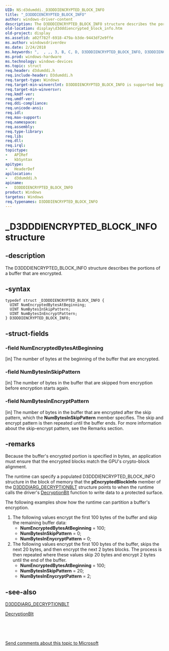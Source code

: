```yaml
---
UID: NS:d3dumddi._D3DDDIENCRYPTED_BLOCK_INFO
title: "_D3DDDIENCRYPTED_BLOCK_INFO"
author: windows-driver-content
description: The D3DDDIENCRYPTED_BLOCK_INFO structure describes the portions of a buffer that are encrypted.
old-location: display\d3dddiencrypted_block_info.htm
old-project: display
ms.assetid: a02f782f-6918-479a-b3de-9443df2e9ffe
ms.author: windowsdriverdev
ms.date: 2/24/2018
ms.keywords: ",  , ,, 3, B, C, D, D3DDDIENCRYPTED_BLOCK_INFO, D3DDDIENCRYPTED_BLOCK_INFO structure [Display Devices], D3D_other_Structs_ca22516f-415c-47ff-9ba5-b837171cf77e.xml, E, F, I, K, L, N, O, P, R, T, Y, _, _D3DDDIENCRYPTED_BLOCK_INFO, d3dumddi/D3DDDIENCRYPTED_BLOCK_INFO, display.d3dddiencrypted_block_info"
ms.prod: windows-hardware
ms.technology: windows-devices
ms.topic: struct
req.header: d3dumddi.h
req.include-header: D3dumddi.h
req.target-type: Windows
req.target-min-winverclnt: D3DDDIENCRYPTED_BLOCK_INFO is supported beginning with the Windows 7 operating system.
req.target-min-winversvr: 
req.kmdf-ver: 
req.umdf-ver: 
req.ddi-compliance: 
req.unicode-ansi: 
req.idl: 
req.max-support: 
req.namespace: 
req.assembly: 
req.type-library: 
req.lib: 
req.dll: 
req.irql: 
topictype:
-	APIRef
-	kbSyntax
apitype:
-	HeaderDef
apilocation:
-	d3dumddi.h
apiname:
-	D3DDDIENCRYPTED_BLOCK_INFO
product: Windows
targetos: Windows
req.typenames: D3DDDIENCRYPTED_BLOCK_INFO
---
```


# _D3DDDIENCRYPTED_BLOCK_INFO structure


## -description


The D3DDDIENCRYPTED_BLOCK_INFO structure describes the portions of a buffer that are encrypted. 


## -syntax


````
typedef struct _D3DDDIENCRYPTED_BLOCK_INFO {
  UINT NumEncryptedBytesAtBeginning;
  UINT NumBytesInSkipPattern;
  UINT NumBytesInEncryptPattern;
} D3DDDIENCRYPTED_BLOCK_INFO;
````


## -struct-fields




### -field NumEncryptedBytesAtBeginning

[in] The number of bytes at the beginning of the buffer that are encrypted. 


### -field NumBytesInSkipPattern

[in] The number of bytes in the buffer that are skipped from encryption before encryption starts again. 


### -field NumBytesInEncryptPattern

[in] The number of bytes in the buffer that are encrypted after the skip pattern, which the <b>NumBytesInSkipPattern</b> member specifies. The skip and encrypt pattern is then repeated until the buffer ends. For more information about the skip-encrypt pattern, see the Remarks section. 


## -remarks



Because the buffer's encrypted portion is specified in bytes, an application must ensure that the encrypted blocks match the GPU's crypto-block alignment. 

The runtime can specify a populated D3DDDIENCRYPTED_BLOCK_INFO structure in the block of memory that the <b>pEncryptedBlockInfo</b> member of the <a href="..\d3dumddi\ns-d3dumddi-_d3dddiarg_decryptionblt.md">D3DDDIARG_DECRYPTIONBLT</a> structure points to when the runtime calls the driver's <a href="..\d3dumddi\nc-d3dumddi-pfnd3dddi_decryptionblt.md">DecryptionBlt</a> function to write data to a protected surface. 

The following examples show how the runtime can partition a buffer's encryption.

<ol>
<li>The following values encrypt the first 100 bytes of the buffer and skip the remaining buffer data:<ul>
<li><b>NumEncryptedBytesAtBeginning</b> = 100;</li>
<li><b>NumBytesInSkipPattern</b> = 0;</li>
<li><b>NumBytesInEnycryptPattern</b> = 0;</li>
</ul>
</li>
<li>The following values encrypt the first 100 bytes of the buffer, skips the next 20 bytes, and then encrypt the next 2 bytes blocks. The process is then repeated where these values skip 20 bytes and encrypt 2 bytes until the end of the buffer.<ul>
<li><b>NumEncryptedBytesAtBeginning</b> = 100;</li>
<li><b>NumBytesInSkipPattern</b> = 20;</li>
<li><b>NumBytesInEnycryptPattern</b> = 2;</li>
</ul>
</li>
</ol>



## -see-also

<a href="..\d3dumddi\ns-d3dumddi-_d3dddiarg_decryptionblt.md">D3DDDIARG_DECRYPTIONBLT</a>



<a href="..\d3dumddi\nc-d3dumddi-pfnd3dddi_decryptionblt.md">DecryptionBlt</a>



 

 

<a href="mailto:wsddocfb@microsoft.com?subject=Documentation%20feedback [display\display]:%20D3DDDIENCRYPTED_BLOCK_INFO structure%20 RELEASE:%20(2/24/2018)&amp;body=%0A%0APRIVACY STATEMENT%0A%0AWe use your feedback to improve the documentation. We don't use your email address for any other purpose, and we'll remove your email address from our system after the issue that you're reporting is fixed. While we're working to fix this issue, we might send you an email message to ask for more info. Later, we might also send you an email message to let you know that we've addressed your feedback.%0A%0AFor more info about Microsoft's privacy policy, see http://privacy.microsoft.com/en-us/default.aspx." title="Send comments about this topic to Microsoft">Send comments about this topic to Microsoft</a>

